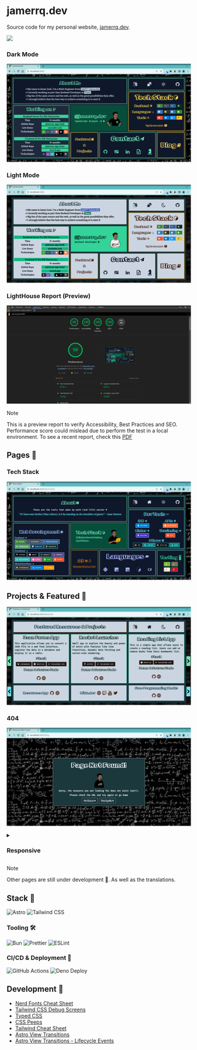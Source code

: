 # jamerrq.dev

Source code for my personal website, [jamerrq.dev](https://jamerrq.dev).

![](https://img.shields.io/badge/Made%20with-Astro%20💙-orange?style=for-the-badge&logo=astro&logoColor=orange)

### Dark Mode

![v5_dark](./lib/snaps/v5_dark.png)

### Light Mode

![v5_light](./lib/snaps/v5_light.png)

### LightHouse Report (Preview)

![LightHouse Score](./lib/lighthouse/preview-report.png)

> [!NOTE]
> This is a preview report to verify Accessibility, Best Practices and SEO.
> Performance score could mislead due to perform the test in a local environment.
> To see a recent report, check this [PDF](./lib/lighthouse/jan-12.pdf)

## Pages 📄

### Tech Stack

![Tech Stack](./lib/pages/tech-stack.png)

## Projects & Featured 🚀

![Featured & Projects](./lib/pages/featured-and-projects.png)

### 404

![404](./lib/pages/404.png)

<details closed>

<summary>

### Responsive

</summary>


![Responsive](./lib/pages/responsive.png)

</details>

> [!NOTE]
> Other pages are still under development 🚧. As well as the translations.

## Stack 🥞

![Astro](https://img.shields.io/badge/-Astro-000000?style=flat-square&logo=astro&logoColor=white)
![Tailwind CSS](https://img.shields.io/badge/-Tailwind%20CSS-38B2AC?style=flat-square&logo=tailwind-css&logoColor=white)

### Tooling 🛠️

![Bun](https://img.shields.io/badge/-Bun-FF3E00?style=flat-square&logo=bun&logoColor=white)
![Prettier](https://img.shields.io/badge/-Prettier-F7B93E?style=flat-square&logo=prettier&logoColor=white)
![ESLint](https://img.shields.io/badge/-ESLint-4B32C3?style=flat-square&logo=eslint&logoColor=white)

### CI/CD & Deployment 🚀

![GitHub Actions](https://img.shields.io/badge/-GitHub%20Actions-2088FF?style=flat-square&logo=github-actions&logoColor=white)
![Deno Deploy](https://img.shields.io/badge/-Deno%20Deploy-000000?style=flat-square&logo=deno&logoColor=white)

## Development 🤖

- [Nerd Fonts Cheat Sheet](https://www.nerdfonts.com/cheat-sheet)
- [Tailwind CSS Debug Screens](https://github.com/jorenvanhee/tailwindcss-debug-screens)
- [Typed CSS](https://typedcss.com/)
- [CSS Peeps](https://css-peeps.com/)
- [Tailwind Cheat Sheet](https://tailwindcomponents.com/cheatsheet/)
- [Astro View Transitions](https://docs.astro.build/en/guides/view-transitions/)
- [Astro View Transitions - Lifecycle Events](https://docs.astro.build/en/guides/view-transitions/#lifecycle-events)
